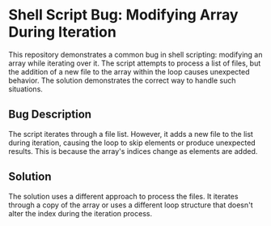 # Shell Script Bug: Modifying Array During Iteration

This repository demonstrates a common bug in shell scripting: modifying an array while iterating over it.  The script attempts to process a list of files, but the addition of a new file to the array within the loop causes unexpected behavior.  The solution demonstrates the correct way to handle such situations.

## Bug Description
The script iterates through a file list. However, it adds a new file to the list during iteration, causing the loop to skip elements or produce unexpected results. This is because the array's indices change as elements are added.

## Solution
The solution uses a different approach to process the files. It iterates through a copy of the array or uses a different loop structure that doesn't alter the index during the iteration process.